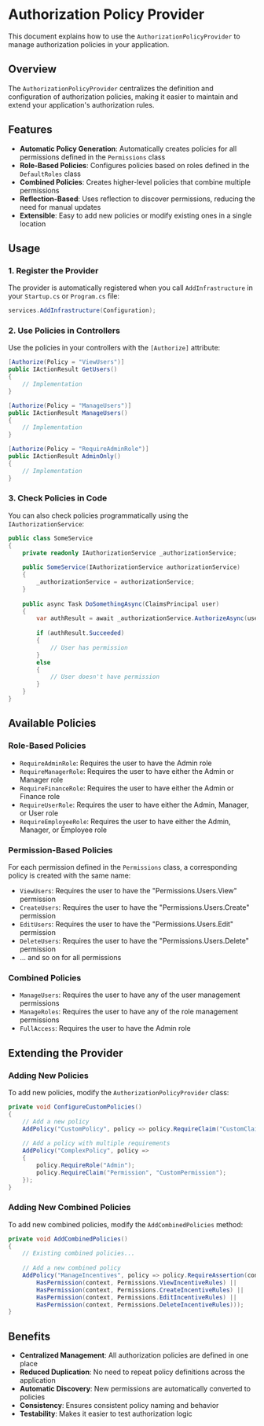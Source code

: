 # Authorization Policy Provider

This document explains how to use the `AuthorizationPolicyProvider` to manage authorization policies in your application.

## Overview

The `AuthorizationPolicyProvider` centralizes the definition and configuration of authorization policies, making it easier to maintain and extend your application's authorization rules.

## Features

- **Automatic Policy Generation**: Automatically creates policies for all permissions defined in the `Permissions` class
- **Role-Based Policies**: Configures policies based on roles defined in the `DefaultRoles` class
- **Combined Policies**: Creates higher-level policies that combine multiple permissions
- **Reflection-Based**: Uses reflection to discover permissions, reducing the need for manual updates
- **Extensible**: Easy to add new policies or modify existing ones in a single location

## Usage

### 1. Register the Provider

The provider is automatically registered when you call `AddInfrastructure` in your `Startup.cs` or `Program.cs` file:

```csharp
services.AddInfrastructure(Configuration);
```

### 2. Use Policies in Controllers

Use the policies in your controllers with the `[Authorize]` attribute:

```csharp
[Authorize(Policy = "ViewUsers")]
public IActionResult GetUsers()
{
    // Implementation
}

[Authorize(Policy = "ManageUsers")]
public IActionResult ManageUsers()
{
    // Implementation
}

[Authorize(Policy = "RequireAdminRole")]
public IActionResult AdminOnly()
{
    // Implementation
}
```

### 3. Check Policies in Code

You can also check policies programmatically using the `IAuthorizationService`:

```csharp
public class SomeService
{
    private readonly IAuthorizationService _authorizationService;
    
    public SomeService(IAuthorizationService authorizationService)
    {
        _authorizationService = authorizationService;
    }
    
    public async Task DoSomethingAsync(ClaimsPrincipal user)
    {
        var authResult = await _authorizationService.AuthorizeAsync(user, "ViewUsers");
        
        if (authResult.Succeeded)
        {
            // User has permission
        }
        else
        {
            // User doesn't have permission
        }
    }
}
```

## Available Policies

### Role-Based Policies

- `RequireAdminRole`: Requires the user to have the Admin role
- `RequireManagerRole`: Requires the user to have either the Admin or Manager role
- `RequireFinanceRole`: Requires the user to have either the Admin or Finance role
- `RequireUserRole`: Requires the user to have either the Admin, Manager, or User role
- `RequireEmployeeRole`: Requires the user to have either the Admin, Manager, or Employee role

### Permission-Based Policies

For each permission defined in the `Permissions` class, a corresponding policy is created with the same name:

- `ViewUsers`: Requires the user to have the "Permissions.Users.View" permission
- `CreateUsers`: Requires the user to have the "Permissions.Users.Create" permission
- `EditUsers`: Requires the user to have the "Permissions.Users.Edit" permission
- `DeleteUsers`: Requires the user to have the "Permissions.Users.Delete" permission
- ... and so on for all permissions

### Combined Policies

- `ManageUsers`: Requires the user to have any of the user management permissions
- `ManageRoles`: Requires the user to have any of the role management permissions
- `FullAccess`: Requires the user to have the Admin role

## Extending the Provider

### Adding New Policies

To add new policies, modify the `AuthorizationPolicyProvider` class:

```csharp
private void ConfigureCustomPolicies()
{
    // Add a new policy
    AddPolicy("CustomPolicy", policy => policy.RequireClaim("CustomClaim", "CustomValue"));
    
    // Add a policy with multiple requirements
    AddPolicy("ComplexPolicy", policy => 
    {
        policy.RequireRole("Admin");
        policy.RequireClaim("Permission", "CustomPermission");
    });
}
```

### Adding New Combined Policies

To add new combined policies, modify the `AddCombinedPolicies` method:

```csharp
private void AddCombinedPolicies()
{
    // Existing combined policies...
    
    // Add a new combined policy
    AddPolicy("ManageIncentives", policy => policy.RequireAssertion(context =>
        HasPermission(context, Permissions.ViewIncentiveRules) ||
        HasPermission(context, Permissions.CreateIncentiveRules) ||
        HasPermission(context, Permissions.EditIncentiveRules) ||
        HasPermission(context, Permissions.DeleteIncentiveRules)));
}
```

## Benefits

- **Centralized Management**: All authorization policies are defined in one place
- **Reduced Duplication**: No need to repeat policy definitions across the application
- **Automatic Discovery**: New permissions are automatically converted to policies
- **Consistency**: Ensures consistent policy naming and behavior
- **Testability**: Makes it easier to test authorization logic
